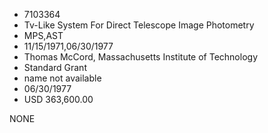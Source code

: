 * 7103364
* Tv-Like System For Direct Telescope Image Photometry
* MPS,AST
* 11/15/1971,06/30/1977
* Thomas McCord, Massachusetts Institute of Technology
* Standard Grant
*   name not available
* 06/30/1977
* USD 363,600.00

NONE